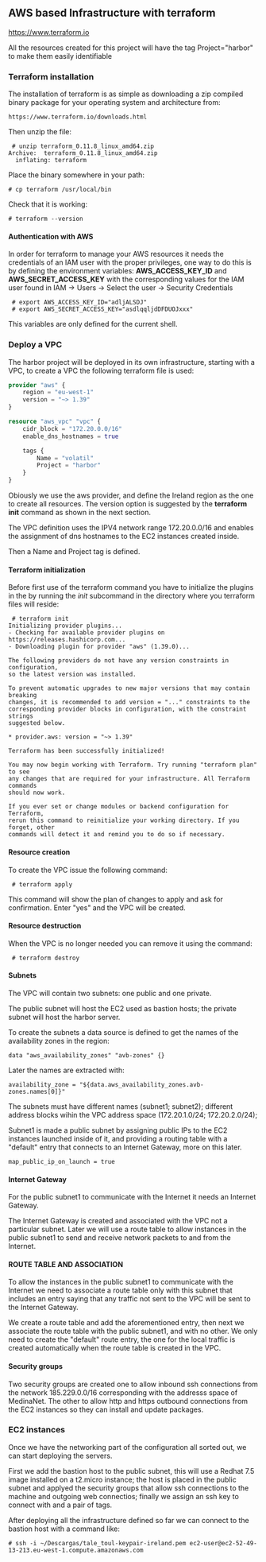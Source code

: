 ## AWS based Infrastructure with terraform

https://www.terraform.io

All the resources created for this project will have the tag Project="harbor" to make
them easily identifiable 

### Terraform installation

The installation of terraform is as simple as downloading a zip compiled binary
package for your operating system and architecture from:

`https://www.terraform.io/downloads.html`

Then unzip the file:

```shell
 # unzip terraform_0.11.8_linux_amd64.zip 
Archive:  terraform_0.11.8_linux_amd64.zip
  inflating: terraform
```

Place the binary somewhere in your path:

```shell
# cp terraform /usr/local/bin
```

Check that it is working:

```shell
# terraform --version
```

#### Authentication with AWS

In order for terraform to manage your AWS resources it needs the credentials of an
IAM user with the proper privileges, one way to do this is by defining the
environment variables: **AWS_ACCESS_KEY_ID** and **AWS_SECRET_ACCESS_KEY** with the
corresponding values for the IAM user found in IAM -> Users -> Select the user ->
Security Credentials

```shell
 # export AWS_ACCESS_KEY_ID="adljALSDJ"
 # export AWS_SECRET_ACCESS_KEY="asdlqqljdDFDUOJxxx"
```

This variables are only defined for the current shell.

### Deploy a VPC

The harbor project will be deployed in its own infrastructure, starting with a VPC,
to create a VPC the following terraform file is used:

```terraform
provider "aws" {
    region = "eu-west-1"
    version = "~> 1.39"
}

resource "aws_vpc" "vpc" {
    cidr_block = "172.20.0.0/16"
    enable_dns_hostnames = true

    tags {
        Name = "volatil"
        Project = "harbor"
    }
}
```

Obiously we use the aws provider, and define the Ireland region as the one to create
all resources.  The version option is suggested by the **terraform init** command as
shown in the next section.

The VPC definition uses the IPV4 network range 172.20.0.0/16 and enables the
assignment of dns hostnames to the EC2 instances created inside.  

Then a Name and Project tag is defined.

#### Terraform initialization

Before first use of the terraform command you have to initialize the plugins in the
by running the _init_ subcommand in the directory where you terraform files will
reside:

```shell
 # terraform init
Initializing provider plugins...
- Checking for available provider plugins on https://releases.hashicorp.com...
- Downloading plugin for provider "aws" (1.39.0)...

The following providers do not have any version constraints in configuration,
so the latest version was installed.

To prevent automatic upgrades to new major versions that may contain breaking
changes, it is recommended to add version = "..." constraints to the
corresponding provider blocks in configuration, with the constraint strings
suggested below.

* provider.aws: version = "~> 1.39"

Terraform has been successfully initialized!

You may now begin working with Terraform. Try running "terraform plan" to see
any changes that are required for your infrastructure. All Terraform commands
should now work.

If you ever set or change modules or backend configuration for Terraform,
rerun this command to reinitialize your working directory. If you forget, other
commands will detect it and remind you to do so if necessary.
```

#### Resource creation

To create the VPC issue the following command:


```shell
 # terraform apply
```

This command will show the plan of changes to apply and ask for confirmation.  Enter
"yes" and the VPC will be created.

#### Resource destruction

When the VPC is no longer needed you can remove it using the command:

```shell
 # terraform destroy
```

#### Subnets

The VPC will contain two subnets: one public and one private.

The public subnet will host the EC2 used as bastion hosts; the private subnet will
host the harbor server.

To create the subnets a data source is defined to get the names of the availability
zones in the region:

`data "aws_availability_zones" "avb-zones" {}`

Later the names are extracted with:

`availability_zone = "${data.aws_availability_zones.avb-zones.names[0]}"`

The subnets must have different names (subnet1; subnet2); different address blocks
wihin the VPC address space (172.20.1.0/24; 172.20.2.0/24); 

Subnet1 is made a public subnet by assigning public IPs to the EC2 instances launched
inside of it, and providing a routing table with a "default" entry that connects to
an Internet Gateway, more on this later.

`map_public_ip_on_launch = true`

#### Internet Gateway

For the public subnet1 to communicate with the Internet it needs an Internet Gateway.

The Internet Gateway is created and associated with the VPC not a particular subnet.
Later we will use a route table to allow instances in the public subnet1 to send and
receive network packets to and from the Internet.

#### ROUTE TABLE AND ASSOCIATION

To allow the instances in the public subnet1 to communicate with the Internet we need
to associate a route table only with this subnet that includes an entry saying that
any traffic not sent to the VPC will be sent to the Internet Gateway.

We create a route table and add the aforementioned entry, then next we associate the
route table with the public subnet1, and with no other.  We only need to create the
"default" route entry, the one for the local traffic is created automatically when
the route table is created in the VPC.

#### Security groups

Two security groups are created one to allow inbound ssh connections from the network
185.229.0.0/16 corresponding with the addresss space of MedinaNet.  The other to
allow http and https outbound connections from the EC2 instances so they can install
and update packages.

### EC2 instances

Once we have the networking part of the configuration all sorted out, we can start
deploying the servers.

First we add the bastion host to the public subnet, this will use a Redhat 7.5 image
installed on a t2.micro instance; the host is placed in the public subnet and applyed
the security groups that allow ssh connections to the machine and outgoing web
connectios; finally we assign an ssh key to connect with and a pair of tags.

After deploying all the infrastructure defined so far we can connect to the bastion
host with a command like:

```shell
# ssh -i ~/Descargas/tale_toul-keypair-ireland.pem ec2-user@ec2-52-49-13-213.eu-west-1.compute.amazonaws.com
```
